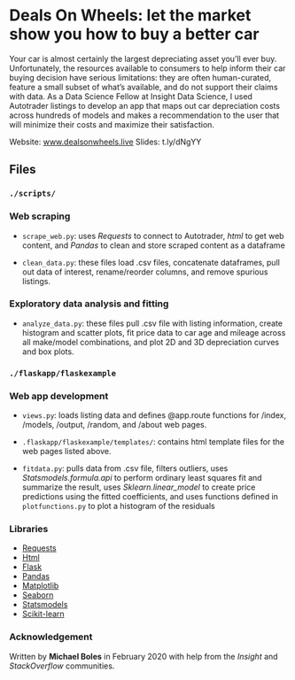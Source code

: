 # Deals On Wheels: let the market show you how to buy a better car
Your car is almost certainly the largest depreciating asset you’ll ever buy. Unfortunately, the resources available to consumers to help inform their car buying decision have serious limitations: they are often human-curated, feature a small subset of what’s available, and do not support their claims with data. As a Data Science Fellow at Insight Data Science, I used Autotrader listings to develop an app that maps out car depreciation costs across hundreds of models and makes a recommendation to the user that will minimize their costs and maximize their satisfaction. 

Website: www.dealsonwheels.live
Slides: t.ly/dNgYY 


## Files

### `./scripts/`

### Web scraping
* `scrape_web.py`: uses *Requests* to connect to Autotrader, *html* to get web content, and *Pandas* to clean and store scraped content as a dataframe

* `clean_data.py`: these files load .csv files, concatenate dataframes, pull out data of interest, rename/reorder columns, and remove spurious listings. 

### Exploratory data analysis and fitting
* `analyze_data.py`: these files pull .csv file with listing information, create histogram and scatter plots, fit price data to car age and mileage across all make/model combinations, and plot 2D and 3D depreciation curves and box plots.

### `./flaskapp/flaskexample`

### Web app development

* `views.py`: loads listing data and defines @app.route functions for /index, /models, /output, /random, and /about web pages.

* `.flaskapp/flaskexample/templates/`: contains html template files for the web pages listed above.

* `fitdata.py`: pulls data from .csv file, filters outliers, uses *Statsmodels.formula.api* to perform ordinary least squares fit and summarize the result, uses *Sklearn.linear_model* to create price predictions using the fitted coefficients, and uses functions defined in `plotfunctions.py` to plot a histogram of the residuals

### Libraries
* [Requests](https://2.python-requests.org/en/master/)
* [Html](https://pypi.org/project/html/)
* [Flask](https://flask.palletsprojects.com/en/1.1.x/)
* [Pandas](https://pandas.pydata.org/)
* [Matplotlib](https://matplotlib.org/)
* [Seaborn](https://seaborn.pydata.org/)
* [Statsmodels](https://www.statsmodels.org/stable/index.html)
* [Scikit-learn](https://scikit-learn.org/stable/)

### Acknowledgement
Written by **Michael Boles** in February 2020 with help from the *Insight* and *StackOverflow* communities.
